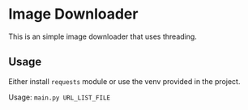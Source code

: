 # Image Downloader

This is an simple image downloader that uses threading.

## Usage

Either install `requests` module or use the venv provided in the project.  

Usage: `main.py URL_LIST_FILE`
